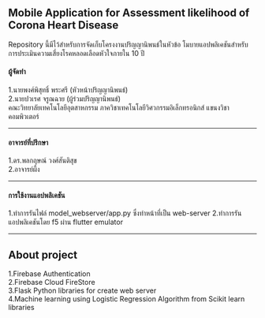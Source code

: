 
## Mobile Application for Assessment likelihood of Corona Heart Disease

Repository นี้มีไว้สำหรับการจัดเก็บโครงงานปริญญานิพนธ์ในหัวข้อ โมบายแอปพลิเคชันสำหรับการประเมินความเสี่ยงโรคหลอดเลือดหัวใจภายใน 10 ปี 

  
#### ผู้จัดทำ
1.นายพงศ์พิสุทธิ์ พระศรี (หัวหน้าปริญญานิพนธ์)  
2.นายปวเรศ จรูณฉาย (ผู้ร่วมปริญญานิพนธ์)  
คณะวิทยาลัยเทคโนโลยีอุตสาหกรรม ภาควิชาเทคโนโลยีวิศวกรรมอิเล็กทรอนิกส์ แขนงวิชาคอมพิวเตอร์

-------------------------------
#### อาจารย์ที่ปรึกษา  
1.ดร.พลกฤษณ์ วงศ์สันติสุข  
2.อาจารย์ผึ้ง  

-----------------------------------------------------------------
#### การใช้งานแอปพลิเคชัน    
1.ทำการรันไฟล์ model_webserver/app.py ซึ่งทำหน้าที่เป็น web-server 
2.ทำการรันแอปพลิเคชันโดย f5 ผ่าน flutter emulator

----------------
## About project
  
1.Firebase Authentication  
2.Firebase Cloud FireStore  
3.Flask Python libraries for create web server  
4.Machine learning using Logistic Regression Algorithm from Scikit learn libraries 
